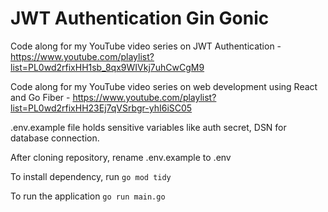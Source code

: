 # JWT Authentication Gin Gonic

Code along for my YouTube video series on JWT Authentication - https://www.youtube.com/playlist?list=PL0wd2rfixHH1sb_8qx9WIVkj7uhCwCgM9

Code along for my YouTube video series on web development using React and Go Fiber - https://www.youtube.com/playlist?list=PL0wd2rfixHH23Ej7qVSrbgr-yhI6iSC05

.env.example file holds sensitive variables like auth secret, DSN for database connection.

After cloning repository, rename .env.example to .env

To install dependency, run 
```go mod tidy```

To run the application 
```go run main.go```
